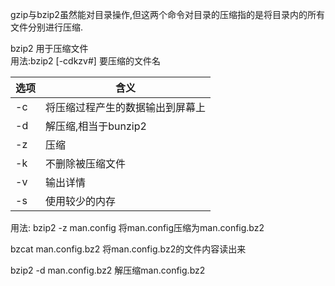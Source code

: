 
gzip与bzip2虽然能对目录操作,但这两个命令对目录的压缩指的是将目录内的所有文件分别进行压缩.


bzip2 用于压缩文件  
用法:bzip2 [-cdkzv#] 要压缩的文件名

选项 | 含义
---|---
-c | 将压缩过程产生的数据输出到屏幕上
-d | 解压缩,相当于bunzip2
-z | 压缩
-k | 不删除被压缩文件
-v | 输出详情
-s | 使用较少的内存

用法:
bzip2 -z man.config
将man.config压缩为man.config.bz2

bzcat man.config.bz2
将man.config.bz2的文件内容读出来

bzip2 -d man.config.bz2
解压缩man.config.bz2
















